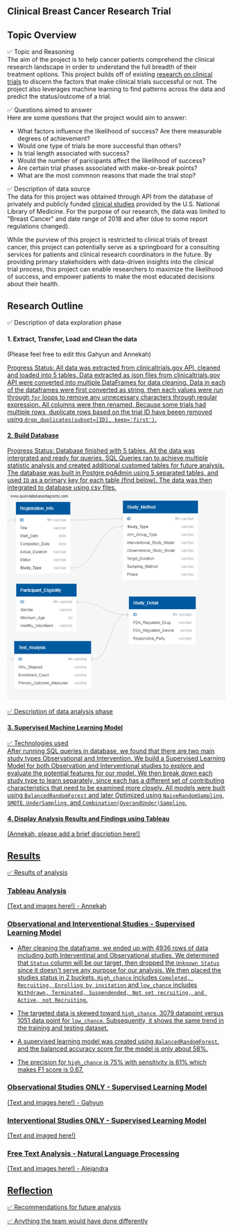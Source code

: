 ## Clinical Breast Cancer Research Trial 

## Topic Overview

&#9989; Topic and Reasoning<br>
The aim of the project is to help cancer patients comprehend the clinical research landscape in order to understand the full breadth of their treatment options. This project builds off of existing [research on clinical trials](https://www.ncbi.nlm.nih.gov/pmc/articles/PMC6092479/) to discern the factors that make clinical trials successful or not. The project also leverages machine learning to find patterns across the data and predict the status/outcome of a trial.<br>

&#9989; Questions aimed to answer <br>
Here are some questions that the project would aim to answer:
* What factors influence the likelihood of success? Are there measurable degrees of achievement?
* Would one type of trials be more successful than others?
* Is trial length associated with success?
* Would the number of paricipants affect the likelihood of success?
* Are certain trial phases associated with make-or-break points?
* What are the most commnon reasons that made the trial stop?

&#9989; Description of data source<br>
The data for this project was obtained through API from the database of privately and publicly funded [clinical studies](https://clinicaltrials.gov/) provided by the U.S. National Library of Medicine. For the purpose of our research, the data was limited to "Breast Cancer" and date range of 2018 and after (due to some report regulations changed).

While the purview of this project is restricted to clinical trials of breast cancer, this project can potentially serve as a springboard for a consulting services for patients and clinical research coordinators in the future. By providing primary stakeholders with data-driven insights into the clinical trial process, this project can enable researchers to maximize the likelihood of success, and empower patients to make the most educated decisions about their health.

## Research Outline

&#9989; Description of data exploration phase<br>
#### 1. Extract, Transfer, Load and Clean the data <br> 
(Please feel free to edit this Gahyun and Annekah)

<u>Progress Status<u>: All data was extracted from [clinicaltrials.gov API](https://clinicaltrials.gov/api/gui/home), cleaned and loaded into 5 [tables](https://github.com/AnneLonero/Clinical_Trials_Research_Project/tree/main/Tables). 
Data extracted as json files from [clinicaltrials.gov API](https://clinicaltrials.gov/api/gui/home) were converted into multiple DataFrames for data cleaning. Data in each of the dataframes were first converted as string, then each values were run through ```for``` loops to remove any unnecessary characters through regular expression. All columns were then renamed. Because some trials had multiple rows, duplicate rows based on the trial ID have beeen removed using ```drop_duplicates(subset=[ID], keep='first')```.

#### 2. Build Database<br>
<u>Progress Status<u>: Database finished with 5 tables. All the data was intergrated and ready for queries. SQL Queries ran to achieve multiple statistic analysis and created additional customed tables for future analysis. 
The database was built in Postgre pgAdmin using 5 separated tables, and used `ID` as a primary key for each table (find below). The data was then integrated to database using csv files.
![field_tables](https://github.com/AnneLonero/Clinical_Trials_Research_Project/blob/main/Database/QuickDBD-schema.png)<br>

&#9989; Description of data analysis phase<br>
#### 3. Supervised Machine Learning Model
&#9989; Technologies used<br>
After running SQL queries in database, we found that there are two main study types Observational and Intervention. We build a Supervised Learning Model for both Observation and Interventional studies to explore and evaluate the potential features for our model. We then break down each study type to learn separately, since each has a different set of contributing characteristics that need to be examined more closely. All models were built using `BalancedRandomForest` and later Optimized using `NaiveRandomSampling`, `SMOTE`, `UnderSampling`, and `Combination(OverandUnder)Sampling`.

#### 4. Display Analysis Results and Findings using Tableau
(Annekah, please add a brief discription here!)

## Results

&#9989; Results of analysis

### Tableau Analysis
(Text and images here!) - Annekah

### Observational and Interventional Studies - Supervised Learning Model

* After cleaning the dataframe, we ended up with 4936 rows of data including both Interventinal and Observational studies. We determined that `Status` column will be our target, then dropped the `Unknown Status` since it doesn't serve any purpose for our analysis. We then placed the studies status in 2 buckets. `High_chance` includes `Completed, Recruiting, Enrolling by invitation` and `low_chance` includes `Withdrawn, Terminated, Suspendended, Not yet recruiting, and Active, not Recruiting`.

* The targeted data is skewed toward `high_chance`, 3079 datapoint versus 1051 data point for `low_chance`. Subsequently, it shows the same trend in the training and testing dataset. 

*  A supervised learning model was created using `BalancedRandomForest`, and the balanced accuracy score for the model is only about 58%. 

* The precision for `high_chance` is 75% with sensitivity is 61% which makes F1 score is 0.67.


### Observational Studies ONLY - Supervised Learning Model
(Text and images here!) - Gahyun

### Interventional Studies ONLY - Supervised Learning Model
(Text and imaged here!)

### Free Text Analysis - Natural Language Processing
(Text and images here!) - Alejandra

## Reflection

&#9989; Recommendations for future analysis

&#9989; Anything the team would have done differently












